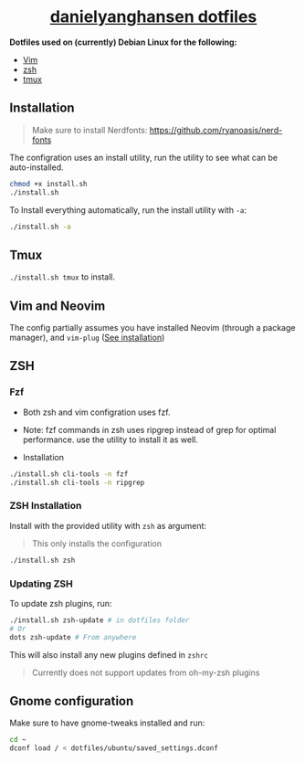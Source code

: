 <p align="center">
  <h1 align="center" style="text-decoration: underline;">danielyanghansen dotfiles</h1>
</p>

**Dotfiles used on (currently) Debian Linux for the following:**

- [Vim](http://vim.org)
- [zsh](http://zsh.sourceforge.net)
- [tmux](https://github.com/tmux/tmux)

## Installation

> Make sure to install Nerdfonts: <https://github.com/ryanoasis/nerd-fonts>

The configration uses an install utility, run the utility to see what can be auto-installed.

```sh
chmod +x install.sh
./install.sh
```

To Install everything automatically, run the install utility with `-a`:

```sh
./install.sh -a
```

## Tmux

`./install.sh tmux` to install.

## Vim and Neovim

The config partially assumes you have installed Neovim (through a package manager), and `vim-plug` ([See installation](https://github.com/junegunn/vim-plug))

## ZSH

### Fzf

- Both zsh and vim configration uses fzf.
- Note: fzf commands in zsh uses ripgrep instead of grep for optimal performance.
  use the utility to install it as well.

- Installation

```sh
./install.sh cli-tools -n fzf
./install.sh cli-tools -n ripgrep
```

### ZSH Installation

Install with the provided utility with `zsh` as argument:

> This only installs the configuration

```sh
./install.sh zsh
```

### Updating ZSH

To update zsh plugins, run:

```sh
./install.sh zsh-update # in dotfiles folder
# Or
dots zsh-update # From anywhere
```

This will also install any new plugins defined in `zshrc`

> Currently does not support updates from oh-my-zsh plugins

## Gnome configuration

Make sure to have gnome-tweaks installed and run:

```sh
cd ~
dconf load / < dotfiles/ubuntu/saved_settings.dconf
```
